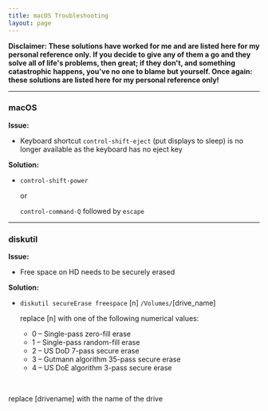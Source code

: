 ```yaml
---
title: macOS Troubleshooting
layout: page
---
```


**Disclaimer: These solutions have worked for me and are listed here for my personal reference only. If you decide to give any of them a go and they solve all of life's problems, then great; if they don't, and something catastrophic happens, you've no one to blame but yourself. Once again: these solutions are listed here for my personal reference only!**

---

### macOS ###

**Issue:**

- Keyboard shortcut `control-shift-eject` (put displays to sleep) is no longer available as the keyboard has no eject key

**Solution:**

- `control-shift-power`

  or
  
   `control-command-Q` followed by `escape`

---

### diskutil ###

**Issue:**

- Free space on HD needs to be securely erased

**Solution:**

- `diskutil secureErase freespace` [n] `/Volumes/`[drive_name]

  replace [n] with one of the following numerical values:

    - 0 – Single-pass zero-fill erase
    - 1 – Single-pass random-fill erase
    - 2 – US DoD 7-pass secure erase
    - 3 – Gutmann algorithm 35-pass secure erase
    - 4 – US DoE algorithm 3-pass secure erase
    
<br>

  replace [drivename] with the name of the drive
